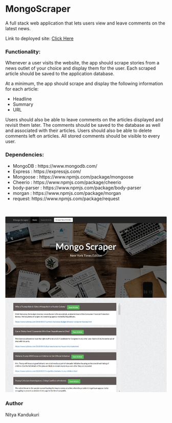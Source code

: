<h1> MongoScraper</h1>
<p>A full stack web application that lets users view and leave comments on the latest news.</p>
<p>Link to deployed site: <a href="https://mongoosescrape.herokuapp.com/" target="_blank">Click Here</a> </p>
<h3>Functionality:</h3>
<p>Whenever a user visits the website, the app should scrape stories from a news outlet of your choice and display them for the user. Each scraped article should be saved to the application database. </p>
<p>At a minimum, the app should scrape and display the following information for each article:</p>
<ul><li>Headline</li>
<li>Summary</li>
<li>URL</li>
</ul>
<p>Users should also be able to leave comments on the articles displayed and revisit them later. The comments should be saved to the database as well and associated with their articles. Users should also be able to delete comments left on articles. All stored comments should be visible to every user.</p>
<h3>Dependencies:</h3>
<ul>
<li>MongoDB : https://www.mongodb.com/ </li>
<li>Express : https://expressjs.com/   </li>
<li> Mongoose : https://www.npmjs.com/package/mongoose  </li>
<li>Cheerio : https://www.npmjs.com/package/cheerio  </li>
<li> body-parser : https://www.npmjs.com/package/body-parser  </li>
<li>morgan : https://www.npmjs.com/package/morgan  </li>
<li>request: https://www.npmjs.com/package/request </li>
</ul><br><br>
<img src="/public/assets/imgs/mongo-scraper.jpg" alt="mongo-news-scraper">
<h3>Author</h3>
<p>Nitya Kandukuri</p>